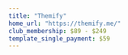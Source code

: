 ```yaml
---
title: "Themify"
home_url: "https://themify.me/"
club_membership: $89 - $249
template_single_payment: $59
---
```

